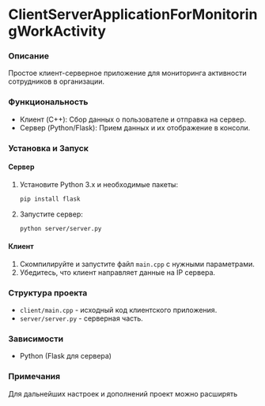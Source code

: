 # ClientServerApplicationForMonitoringWorkActivity


### Описание
Простое клиент-серверное приложение для мониторинга активности сотрудников в организации.

### Функциональность
- Клиент (C++): Сбор данных о пользователе и отправка на сервер.
- Сервер (Python/Flask): Прием данных и их отображение в консоли.

### Установка и Запуск

#### Сервер
1. Установите Python 3.x и необходимые пакеты:
    ```bash
    pip install flask
    ```
2. Запустите сервер:
    ```bash
    python server/server.py
    ```

#### Клиент
1. Скомпилируйте и запустите файл `main.cpp` с нужными параметрами.
2. Убедитесь, что клиент направляет данные на IP сервера.

### Структура проекта
- `client/main.cpp` - исходный код клиентского приложения.
- `server/server.py` - серверная часть.

### Зависимости
- Python (Flask для сервера)

### Примечания
Для дальнейших настроек и дополнений проект можно расширять